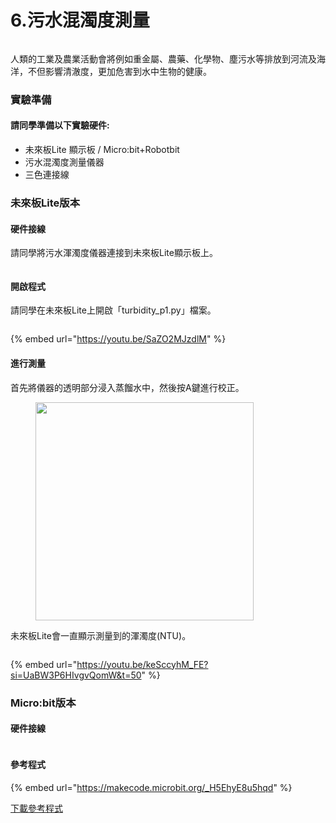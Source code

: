 # 6.污水混濁度測量

<figure><img src="https://files.gitbook.com/v0/b/gitbook-x-prod.appspot.com/o/spaces%2F6uJvpXC43onNIIwhMlWo%2Fuploads%2FCg3h4E22a2raNnDEC8Zg%2Fimage.png?alt=media&#x26;token=d515962b-28cd-46aa-bb02-bb2ad9ae757e" alt=""><figcaption></figcaption></figure>

人類的工業及農業活動會將例如重金屬、農藥、化學物、塵污水等排放到河流及海洋，不但影響清澈度，更加危害到水中生物的健康。

### 實驗準備

#### 請同學準備以下實驗硬件:

* 未來板Lite 顯示板 / Micro:bit+Robotbit
* 污水混濁度測量儀器
* 三色連接線

### 未來板Lite版本

#### 硬件接線

請同學將污水渾濁度儀器連接到未來板Lite顯示板上。

<figure><img src="../../.gitbook/assets/turbidity_wiring (1).png" alt=""><figcaption></figcaption></figure>

#### 開啟程式

請同學在未來板Lite上開啟「turbidity\_p1.py」檔案。

<figure><img src="../../.gitbook/assets/turbidityprogram.png" alt=""><figcaption></figcaption></figure>



{% embed url="https://youtu.be/SaZO2MJzdlM" %}

#### 進行測量

首先將儀器的透明部分浸入蒸餾水中，然後按A鍵進行校正。

<figure><img src="../../.gitbook/assets/turbiditydisplay1.png" alt="" width="349"><figcaption></figcaption></figure>



未來板Lite會一直顯示測量到的渾濁度(NTU)。

<figure><img src="../../.gitbook/assets/turbiditydisplay2.png" alt=""><figcaption></figcaption></figure>



{% embed url="https://youtu.be/keSccyhM_FE?si=UaBW3P6HIvgvQomW&t=50" %}

### Micro:bit版本

#### 硬件接線

<figure><img src="../../.gitbook/assets/turbidityV2_edu.png" alt=""><figcaption></figcaption></figure>

#### 參考程式

{% embed url="https://makecode.microbit.org/_H5EhyE8u5hqd" %}

[下載參考程式](https://makecode.microbit.org/_H5EhyE8u5hqd)
